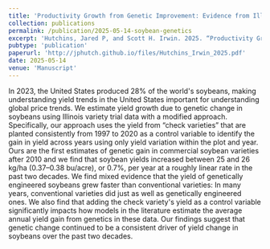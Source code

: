 ```yaml
---
title: 'Productivity Growth from Genetic Improvement: Evidence from Illinois Soybean Trial Data'
collection: publications
permalink: /publication/2025-05-14-soybean-genetics
excerpt: 'Hutchins, Jared P, and Scott H. Irwin. 2025. “Productivity Growth from Genetic Improvement: Evidence from Soybean Trial Data” American Journal of Agricultural Economics 1–21. https://doi.org/10.1111/ajae.12555'
pubtype: 'publication'
paperurl: 'http://jphutch.github.io/files/Hutchins_Irwin_2025.pdf'
date: 2025-05-14
venue: 'Manuscript'
---
```

In 2023, the United States produced 28% of the world's soybeans, making understanding yield trends in the United States important for understanding global price trends. We estimate yield growth due to genetic change in soybeans using Illinois variety trial data with a modified approach. Specifically, our approach uses the yield from “check varieties” that are planted consistently from 1997 to 2020 as a control variable to identify the gain in yield across years using only yield variation within the plot and year. Ours are the first estimates of genetic gain in commercial soybean varieties after 2010 and we find that soybean yields increased between 25 and 26 kg/ha (0.37–0.38 bu/acre), or 0.7%, per year at a roughly linear rate in the past two decades. We find mixed evidence that the yield of genetically engineered soybeans grew faster than conventional varieties: In many years, conventional varieties did just as well as genetically engineered ones. We also find that adding the check variety's yield as a control variable significantly impacts how models in the literature estimate the average annual yield gain from genetics in these data. Our findings suggest that genetic change continued to be a consistent driver of yield change in soybeans over the past two decades.